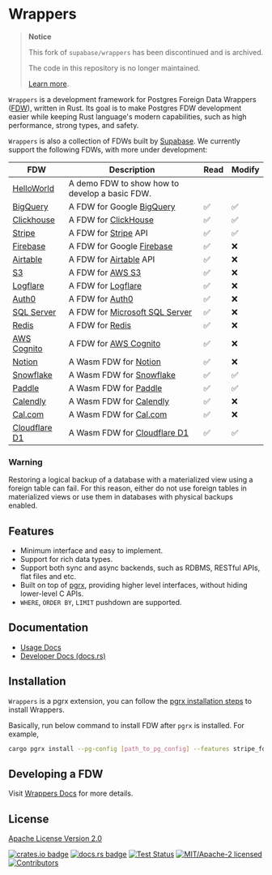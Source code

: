 # Wrappers

> **Notice**
>
> This fork of `supabase/wrappers` has been discontinued and is archived.
>
> The code in this repository is no longer maintained.
>
> [Learn more](https://github.com/paradedb/pg_analytics/blob/dev/README.md).

`Wrappers` is a development framework for Postgres Foreign Data Wrappers ([FDW](https://wiki.postgresql.org/wiki/Foreign_data_wrappers)), written in Rust. Its goal is to make Postgres FDW development easier while keeping Rust language's modern capabilities, such as high performance, strong types, and safety.

`Wrappers` is also a collection of FDWs built by [Supabase](https://www.supabase.com). We currently support the following FDWs, with more under development:

| FDW                                             | Description                                                                   | Read | Modify |
| ----------------------------------------------- | ----------------------------------------------------------------------------- | ---- | ------ |
| [HelloWorld](./wrappers/src/fdw/helloworld_fdw) | A demo FDW to show how to develop a basic FDW.                                |      |        |
| [BigQuery](./wrappers/src/fdw/bigquery_fdw)     | A FDW for Google [BigQuery](https://cloud.google.com/bigquery)                | ✅   | ✅     |
| [Clickhouse](./wrappers/src/fdw/clickhouse_fdw) | A FDW for [ClickHouse](https://clickhouse.com/)                               | ✅   | ✅     |
| [Stripe](./wrappers/src/fdw/stripe_fdw)         | A FDW for [Stripe](https://stripe.com/) API                                   | ✅   | ✅     |
| [Firebase](./wrappers/src/fdw/firebase_fdw)     | A FDW for Google [Firebase](https://firebase.google.com/)                     | ✅   | ❌     |
| [Airtable](./wrappers/src/fdw/airtable_fdw)     | A FDW for [Airtable](https://airtable.com/) API                               | ✅   | ❌     |
| [S3](./wrappers/src/fdw/s3_fdw)                 | A FDW for [AWS S3](https://aws.amazon.com/s3/)                                | ✅   | ❌     |
| [Logflare](./wrappers/src/fdw/logflare_fdw)     | A FDW for [Logflare](https://logflare.app/)                                   | ✅   | ❌     |
| [Auth0](./wrappers/src/fdw/auth0_fdw)           | A FDW for [Auth0](https://auth0.com/)                                         | ✅   | ❌     |
| [SQL Server](./wrappers/src/fdw/mssql_fdw)      | A FDW for [Microsoft SQL Server](https://www.microsoft.com/en-au/sql-server/) | ✅   | ❌     |
| [Redis](./wrappers/src/fdw/redis_fdw)           | A FDW for [Redis](https://redis.io/)                                          | ✅   | ❌     |
| [AWS Cognito](./wrappers/src/fdw/cognito_fdw)   | A FDW for [AWS Cognito](https://aws.amazon.com/cognito/)                      | ✅   | ❌     |
| [Notion](./wasm-wrappers/fdw/notion_fdw)        | A Wasm FDW for [Notion](https://www.notion.so/)                               | ✅   | ❌     |
| [Snowflake](./wasm-wrappers/fdw/snowflake_fdw)  | A Wasm FDW for [Snowflake](https://www.snowflake.com/)                        | ✅   | ✅     |
| [Paddle](./wasm-wrappers/fdw/paddle_fdw)        | A Wasm FDW for [Paddle](https://www.paddle.com/)                              | ✅   | ✅     |
| [Calendly](./wasm-wrappers/fdw/calendly_fdw)    | A Wasm FDW for [Calendly](https://www.calendly.com/)                          | ✅   | ❌     |
| [Cal.com](./wasm-wrappers/fdw/cal_fdw)          | A Wasm FDW for [Cal.com](https://www.cal.com/)                                | ✅   | ❌     |
| [Cloudflare D1](./wasm-wrappers/fdw/cfd1_fdw)   | A Wasm FDW for [Cloudflare D1](https://developers.cloudflare.com/d1/)         | ✅   | ✅     |

### Warning

Restoring a logical backup of a database with a materialized view using a foreign table can fail. For this reason, either do not use foreign tables in materialized views or use them in databases with physical backups enabled.

## Features

- Minimum interface and easy to implement.
- Support for rich data types.
- Support both sync and async backends, such as RDBMS, RESTful APIs, flat files and etc.
- Built on top of [pgrx](https://github.com/tcdi/pgrx), providing higher level interfaces, without hiding lower-level C APIs.
- `WHERE`, `ORDER BY`, `LIMIT` pushdown are supported.

## Documentation

- [Usage Docs](https://fdw.dev/)
- [Developer Docs (docs.rs)](https://docs.rs/supabase-wrappers/latest/supabase_wrappers/)

## Installation

`Wrappers` is a pgrx extension, you can follow the [pgrx installation steps](https://github.com/tcdi/pgrx#system-requirements) to install Wrappers.

Basically, run below command to install FDW after `pgrx` is installed. For example,

```bash
cargo pgrx install --pg-config [path_to_pg_config] --features stripe_fdw
```

## Developing a FDW

Visit [Wrappers Docs](https://fdw.dev/) for more details.

## License

[Apache License Version 2.0](./LICENSE)

[![crates.io badge](https://img.shields.io/crates/v/supabase-wrappers.svg)](https://crates.io/crates/supabase-wrappers)
[![docs.rs badge](https://docs.rs/supabase-wrappers/badge.svg)](https://docs.rs/supabase-wrappers)
[![Test Status](https://img.shields.io/github/actions/workflow/status/supabase/wrappers/test_wrappers.yml?branch=main&label=test)](https://github.com/supabase/wrappers/actions/workflows/test_wrappers.yml)
[![MIT/Apache-2 licensed](https://img.shields.io/crates/l/supabase-wrappers.svg)](./LICENSE)
[![Contributors](https://img.shields.io/github/contributors/supabase/wrappers)](https://github.com/supabase/wrappers/graphs/contributors)
